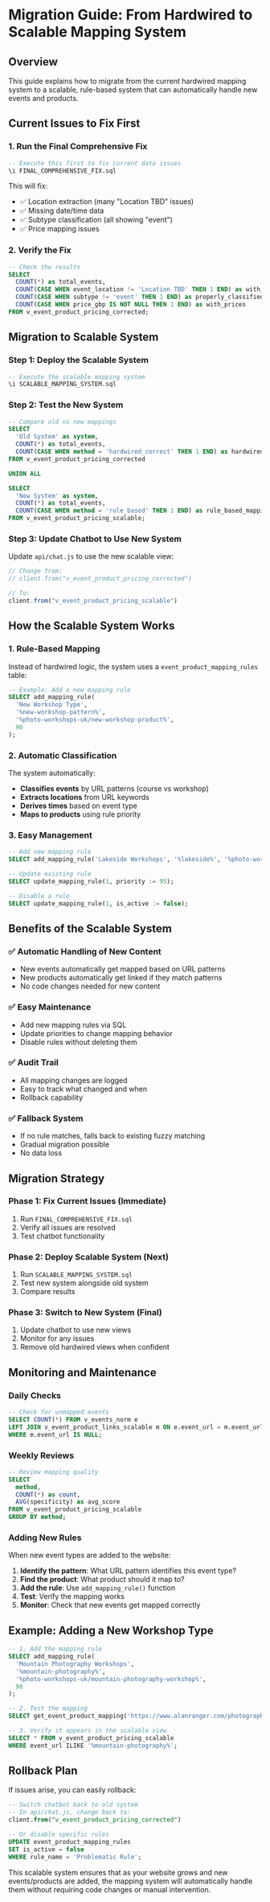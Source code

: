 # Migration Guide: From Hardwired to Scalable Mapping System

## Overview
This guide explains how to migrate from the current hardwired mapping system to a scalable, rule-based system that can automatically handle new events and products.

## Current Issues to Fix First

### 1. Run the Final Comprehensive Fix
```sql
-- Execute this first to fix current data issues
\i FINAL_COMPREHENSIVE_FIX.sql
```

This will fix:
- ✅ Location extraction (many "Location TBD" issues)
- ✅ Missing date/time data
- ✅ Subtype classification (all showing "event")
- ✅ Price mapping issues

### 2. Verify the Fix
```sql
-- Check the results
SELECT 
  COUNT(*) as total_events,
  COUNT(CASE WHEN event_location != 'Location TBD' THEN 1 END) as with_locations,
  COUNT(CASE WHEN subtype != 'event' THEN 1 END) as properly_classified,
  COUNT(CASE WHEN price_gbp IS NOT NULL THEN 1 END) as with_prices
FROM v_event_product_pricing_corrected;
```

## Migration to Scalable System

### Step 1: Deploy the Scalable System
```sql
-- Execute the scalable mapping system
\i SCALABLE_MAPPING_SYSTEM.sql
```

### Step 2: Test the New System
```sql
-- Compare old vs new mappings
SELECT 
  'Old System' as system,
  COUNT(*) as total_events,
  COUNT(CASE WHEN method = 'hardwired_correct' THEN 1 END) as hardwired_mappings
FROM v_event_product_pricing_corrected

UNION ALL

SELECT 
  'New System' as system,
  COUNT(*) as total_events,
  COUNT(CASE WHEN method = 'rule_based' THEN 1 END) as rule_based_mappings
FROM v_event_product_pricing_scalable;
```

### Step 3: Update Chatbot to Use New System
Update `api/chat.js` to use the new scalable view:

```javascript
// Change from:
// client.from("v_event_product_pricing_corrected")

// To:
client.from("v_event_product_pricing_scalable")
```

## How the Scalable System Works

### 1. Rule-Based Mapping
Instead of hardwired logic, the system uses a `event_product_mapping_rules` table:

```sql
-- Example: Add a new mapping rule
SELECT add_mapping_rule(
  'New Workshop Type',
  '%new-workshop-pattern%',
  '%photo-workshops-uk/new-workshop-product%',
  90
);
```

### 2. Automatic Classification
The system automatically:
- **Classifies events** by URL patterns (course vs workshop)
- **Extracts locations** from URL keywords
- **Derives times** based on event type
- **Maps to products** using rule priority

### 3. Easy Management
```sql
-- Add new mapping rule
SELECT add_mapping_rule('Lakeside Workshops', '%lakeside%', '%photo-workshops-uk/lakeside-workshop%', 85);

-- Update existing rule
SELECT update_mapping_rule(1, priority := 95);

-- Disable a rule
SELECT update_mapping_rule(1, is_active := false);
```

## Benefits of the Scalable System

### ✅ **Automatic Handling of New Content**
- New events automatically get mapped based on URL patterns
- New products automatically get linked if they match patterns
- No code changes needed for new content

### ✅ **Easy Maintenance**
- Add new mapping rules via SQL
- Update priorities to change mapping behavior
- Disable rules without deleting them

### ✅ **Audit Trail**
- All mapping changes are logged
- Easy to track what changed and when
- Rollback capability

### ✅ **Fallback System**
- If no rule matches, falls back to existing fuzzy matching
- Gradual migration possible
- No data loss

## Migration Strategy

### Phase 1: Fix Current Issues (Immediate)
1. Run `FINAL_COMPREHENSIVE_FIX.sql`
2. Verify all issues are resolved
3. Test chatbot functionality

### Phase 2: Deploy Scalable System (Next)
1. Run `SCALABLE_MAPPING_SYSTEM.sql`
2. Test new system alongside old system
3. Compare results

### Phase 3: Switch to New System (Final)
1. Update chatbot to use new views
2. Monitor for any issues
3. Remove old hardwired views when confident

## Monitoring and Maintenance

### Daily Checks
```sql
-- Check for unmapped events
SELECT COUNT(*) FROM v_events_norm e
LEFT JOIN v_event_product_links_scalable m ON e.event_url = m.event_url
WHERE m.event_url IS NULL;
```

### Weekly Reviews
```sql
-- Review mapping quality
SELECT 
  method,
  COUNT(*) as count,
  AVG(specificity) as avg_score
FROM v_event_product_pricing_scalable
GROUP BY method;
```

### Adding New Rules
When new event types are added to the website:

1. **Identify the pattern**: What URL pattern identifies this event type?
2. **Find the product**: What product should it map to?
3. **Add the rule**: Use `add_mapping_rule()` function
4. **Test**: Verify the mapping works
5. **Monitor**: Check that new events get mapped correctly

## Example: Adding a New Workshop Type

```sql
-- 1. Add the mapping rule
SELECT add_mapping_rule(
  'Mountain Photography Workshops',
  '%mountain-photography%',
  '%photo-workshops-uk/mountain-photography-workshop%',
  90
);

-- 2. Test the mapping
SELECT get_event_product_mapping('https://www.alanranger.com/photographic-workshops-near-me/mountain-photography-scotland');

-- 3. Verify it appears in the scalable view
SELECT * FROM v_event_product_pricing_scalable 
WHERE event_url ILIKE '%mountain-photography%';
```

## Rollback Plan

If issues arise, you can easily rollback:

```sql
-- Switch chatbot back to old system
-- In api/chat.js, change back to:
client.from("v_event_product_pricing_corrected")

-- Or disable specific rules
UPDATE event_product_mapping_rules 
SET is_active = false 
WHERE rule_name = 'Problematic Rule';
```

This scalable system ensures that as your website grows and new events/products are added, the mapping system will automatically handle them without requiring code changes or manual intervention.


